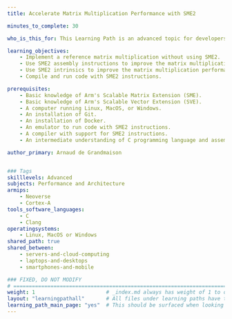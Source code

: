 ```yaml
---
title: Accelerate Matrix Multiplication Performance with SME2

minutes_to_complete: 30

who_is_this_for: This Learning Path is an advanced topic for developers who want to learn about accelerating the performance of matrix multiplication using Arm's Scalable Matrix Extension Version 2 (SME2).

learning_objectives:
    - Implement a reference matrix multiplication without using SME2.
    - Use SME2 assembly instructions to improve the matrix multiplication performance.
    - Use SME2 intrinsics to improve the matrix multiplication performance using the C programming language.
    - Compile and run code with SME2 instructions.

prerequisites:
    - Basic knowledge of Arm's Scalable Matrix Extension (SME).
    - Basic knowledge of Arm's Scalable Vector Extension (SVE). 
    - A computer running Linux, MacOS, or Windows.
    - An installation of Git.
    - An installation of Docker.
    - An emulator to run code with SME2 instructions.
    - A compiler with support for SME2 instructions. 
    - An intermediate understanding of C programming language and assembly language.

author_primary: Arnaud de Grandmaison


### Tags
skilllevels: Advanced
subjects: Performance and Architecture
armips:
    - Neoverse
    - Cortex-A
tools_software_languages:
    - C
    - Clang
operatingsystems:
    - Linux, MacOS or Windows
shared_path: true
shared_between:
    - servers-and-cloud-computing
    - laptops-and-desktops
    - smartphones-and-mobile

### FIXED, DO NOT MODIFY
# ================================================================================
weight: 1                       # _index.md always has weight of 1 to order correctly
layout: "learningpathall"       # All files under learning paths have this same wrapper
learning_path_main_page: "yes"  # This should be surfaced when looking for related content. Only set for _index.md of learning path content.
---
```

